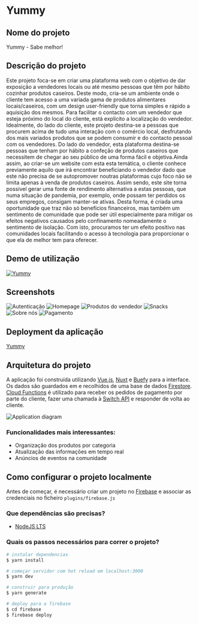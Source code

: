 # Yummy

## Nome do projeto
Yummy - Sabe melhor!

## Descrição do projeto
Este projeto foca-se em criar uma plataforma web com o objetivo de dar exposição a vendedores locais ou até mesmo pessoas que têm por hábito cozinhar produtos caseiros. Deste modo, cria-se um ambiente onde o cliente tem acesso a uma variada gama de produtos alimentares locais/caseiros, com um design user-friendly que torna simples e rápido a aquisição dos mesmos. Para facilitar o contacto com um vendedor que esteja próximo do local do cliente, está explícito a localização do vendedor.
Idealmente, do lado do cliente, este projeto destina-se a pessoas que procurem acima de tudo uma interação com o comércio local, desfrutando dos mais variados 
produtos que se podem consumir e do contacto pessoal com os vendedores. Do lado do vendedor, esta plataforma destina-se pessoas que tenham por hábito a confeção de produtos caseiros que necessitem de chegar ao seu público de uma forma fácil e objetiva.Ainda assim, ao criar-se um website com esta esta temática, o cliente conhece previamente aquilo que irá encontrar beneficiando o vendedor dado que este não precisa de se autopromover noutras plataformas cujo foco não se limita apenas à venda de produtos caseiros.
Assim sendo, este site torna possível gerar uma fonte de rendimento alternativa a estas pessoas, que numa situação de pandemia, por exemplo, onde possam ter perdidos os seus empregos, consigam manter-se ativas. Desta forma, é criada uma oportunidade que traz não só benefícios financeiros, mas também um sentimento de comunidade que pode ser útil especialmente para mitigar os efeitos negativos causados pelo confinamento nomeadamente o sentimento de isolação. Com isto, procuramos ter um efeito positivo nas comunidades locais facilitando o acesso à tecnologia para proporcionar o que ela de melhor tem para oferecer.

## Demo de utilização

[![Yummy](https://res.cloudinary.com/marcomontalbano/image/upload/v1642686697/video_to_markdown/images/vimeo--668228843-c05b58ac6eb4c4700831b2b3070cd403.jpg)](https://vimeo.com/668228843 "Yummy")

## Screenshots

![Autenticação](/docs/print4.png)
![Homepage](/docs/print1_homepage.png)
![Produtos do vendedor](/docs/print.png)
![Snacks](/docs/print2.png)
![Sobre nós](/docs/print3.png)
![Pagamento](/docs/print6.png)


## Deployment da aplicação
[Yummy](https://yummy.cesarnogueira.com)

## Arquitetura do projeto

A aplicação foi construída utilizando [Vue.js](https://vuejs.org), [Nuxt](https://nuxtjs.org) e [Buefy](https://buefy.org) para a interface. Os dados são guardados em e recolhidos de uma base de dados [Firestore](https://firebase.google.com/products/firestore). [Cloud Functions](https://firebase.google.com/products/functions) é utilizado para receber os pedidos de pagamento por parte do cliente, fazer uma chamada à [Switch API](https://switchpayments.com/docs/dynamic-forms) e responder de volta ao cliente.

![Application diagram](./diagram.png)

### Funcionalidades mais interessantes:
 - Organização dos produtos por categoria
 - Atualização das informações em tempo real
 - Anúncios de eventos na comunidade

## Como configurar o projeto localmente

Antes de começar, é necessário criar um projeto no [Firebase](https://firebase.google.com/) e associar as credenciais no ficheiro ```plugins/firebase.js```

### Que dependências são precisas?

* [NodeJS LTS](https://nodejs.org/en/)

### Quais os passos necessários para correr o projeto?

```bash
# instalar dependencias
$ yarn install

# começar servidor com hot reload em localhost:3000
$ yarn dev

# construir para produção
$ yarn generate

# deploy para o firebase
$ cd firebase
$ firebase deploy
```
